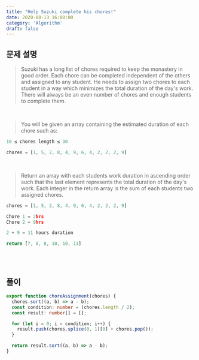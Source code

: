 ```yaml
---
title: "Help Suzuki complete his chores!"
date: 2020-08-13 16:00:00
category: 'Algorithm'
draft: false
---
```


## 문제 설명

> Suzuki has a long list of chores required to keep the monastery in good order. Each chore can be completed independent of the others and assigned to any student. He needs to assign two chores to each student in a way which minimizes the total duration of the day's work. There will always be an even number of chores and enough students to complete them.

<br>

> You will be given an array containing the estimated duration of each chore such as:

```ts
10 ≤ chores length ≤ 30

chores = [1, 5, 2, 8, 4, 9, 6, 4, 2, 2, 2, 9]		
```

<br>

> Return an array with each students work duration in ascending order such that the last element represents the total duration of the day's work. Each integer in the return array is the sum of each students two assigned chores.

```ts
chores = [1, 5, 2, 8, 4, 9, 6, 4, 2, 2, 2, 9]

Chore 1 = 2hrs 
Chore 2 = 9hrs

2 + 9 = 11 hours duration

return [7, 8, 8, 10, 10, 11]
```

<br>

<br>

## 풀이

```ts
export function choreAssignment(chores) {
  chores.sort((a, b) => a - b);
  const condition: number = (chores.length / 2);
  const result: number[] = [];

  for (let i = 0; i < condition; i++) {
    result.push(chores.splice(0, 1)[0] + chores.pop());
  }

  return result.sort((a, b) => a - b);
}
```

